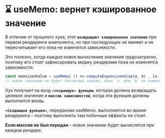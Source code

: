# ⌛ useMemo: вернет кэшированное значение

В отличии от прошлого хука, этот __`возвращает кэшированное значение`__ при первом рендеринге компонента, но при последующих не меняет и не пересчитывает его пока не изменятся зависимости.

Это полезно, когда каждое новое вычисление значения трудозатратно, поэтому его стоит зафиксировать меджу рендерами пока не изменятся зависимости.

```javascript
const memoizedValue = useMemo( () => computeExpensiveValue(a, b) , [a, b..] )
// новое значение не будет посчитано заново, пока `a` или `b` не изменятся
```

Хук получает на вход __`«создающую» функцию`__, которая должна возвращать целевое значение и __`массив зависимостей`__, когда эта функция должны выполнится вновь.

__`«Создающая функция»`__, переданная useMemo. выполняется во время рендеринга – поэтому выполнять там побочные эффекты не стоит.

__Если массив не был передан__ – новое значение будет вычислятся при каждом рендере.
